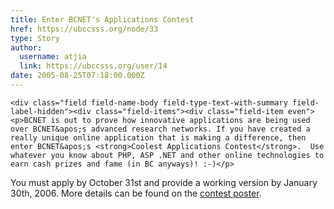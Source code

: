 ```yaml
---
title: Enter BCNET's Applications Contest 
href: https://ubccsss.org/node/33
type: Story
author:
  username: atjia
  link: https://ubccsss.org/user/14
date: 2005-08-25T07:18:00.000Z
---
```



    <div class="field field-name-body field-type-text-with-summary field-label-hidden"><div class="field-items"><div class="field-item even"><p>BCNET is out to prove how innovative applications are being used over BCNET&apos;s advanced research networks. If you have created a really unique online application that is making a difference, then enter BCNET&apos;s <strong>Coolest Applications Contest</strong>.  Use whatever you know about PHP, ASP .NET and other online technologies to earn cash prizes and fame (in BC anyways)! :-)</p>
<p>You must apply by October 31st and provide a working version by January 30th, 2006.  More details can be found on the <a href="http://www.bc.net/news_events_publications/bcnet_poster.pdf">contest poster</a>.</p>
</div></div></div>    <footer>
          </footer>
    